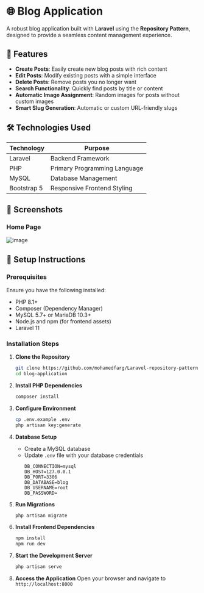 # 🌐 Blog Application

A robust blog application built with **Laravel** using the **Repository Pattern**, designed to provide a seamless content management experience.

## 🚀 Features

- **Create Posts**: Easily create new blog posts with rich content
- **Edit Posts**: Modify existing posts with a simple interface
- **Delete Posts**: Remove posts you no longer want
- **Search Functionality**: Quickly find posts by title or content
- **Automatic Image Assignment**: Random images for posts without custom images
- **Smart Slug Generation**: Automatic or custom URL-friendly slugs

## 🛠 Technologies Used

| Technology | Purpose |
|-----------|---------|
| Laravel | Backend Framework |
| PHP | Primary Programming Language |
| MySQL | Database Management |
| Bootstrap 5 | Responsive Frontend Styling |

## 📸 Screenshots

### Home Page
![image](https://github.com/user-attachments/assets/b37517f1-d3a4-4481-99b4-e01fd9c57a57)



## 🔧 Setup Instructions

### Prerequisites

Ensure you have the following installed:
- PHP 8.1+
- Composer (Dependency Manager)
- MySQL 5.7+ or MariaDB 10.3+
- Node.js and npm (for frontend assets)
- Laravel 11

### Installation Steps

1. **Clone the Repository**
   ```bash
   git clone https://github.com/mohamedfarg/Laravel-repository-pattern-blog.git
   cd blog-application
   ```

2. **Install PHP Dependencies**
   ```bash
   composer install
   ```

3. **Configure Environment**
   ```bash
   cp .env.example .env
   php artisan key:generate
   ```

4. **Database Setup**
   - Create a MySQL database
   - Update `.env` file with your database credentials
     ```
     DB_CONNECTION=mysql
     DB_HOST=127.0.0.1
     DB_PORT=3306
     DB_DATABASE=blog
     DB_USERNAME=root
     DB_PASSWORD=
     ```

5. **Run Migrations**
   ```bash
   php artisan migrate
   ```

6. **Install Frontend Dependencies**
   ```bash
   npm install
   npm run dev
   ```

7. **Start the Development Server**
   ```bash
   php artisan serve
   ```

8. **Access the Application**
   Open your browser and navigate to `http://localhost:8000`


